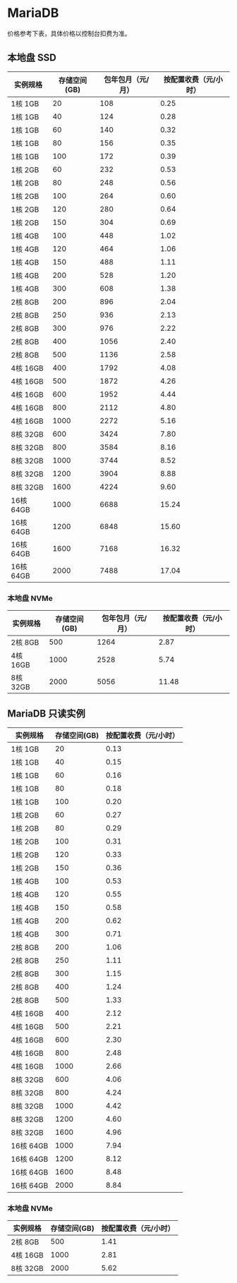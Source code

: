 # MariaDB 
价格参考下表，具体价格以控制台扣费为准。

## 本地盘 SSD
|实例规格|存储空间(GB)|包年包月（元/月）|按配置收费（元/小时）|
|---|---|---|---|
|1核 1GB|20|108|0.25|
|1核 1GB|40|124|0.28|
|1核 1GB|60|140|0.32|
|1核 1GB|80|156|0.35|
|1核 1GB|100|172|0.39|
|1核 2GB|60|232|0.53|
|1核 2GB|80|248|0.56|
|1核 2GB|100|264|0.60|
|1核 2GB|120|280|0.64|
|1核 2GB|150|304|0.69|
|1核 4GB|100|448|1.02|
|1核 4GB|120|464|1.06|
|1核 4GB|150|488|1.11|
|1核 4GB|200|528|1.20|
|1核 4GB|300|608|1.38|
|2核 8GB|200|896|2.04|
|2核 8GB|250|936|2.13|
|2核 8GB|300|976|2.22|
|2核 8GB|400|1056|2.40|
|2核 8GB|500|1136|2.58|
|4核 16GB|400|1792|4.08|
|4核 16GB|500|1872|4.26|
|4核 16GB|600|1952|4.44|
|4核 16GB|800|2112|4.80|
|4核 16GB|1000|2272|5.16|
|8核 32GB|600|3424|7.80|
|8核 32GB|800|3584|8.16|
|8核 32GB|1000|3744|8.52|
|8核 32GB|1200|3904|8.88|
|8核 32GB|1600|4224|9.60|
|16核 64GB|1000|6688|15.24|
|16核 64GB|1200|6848|15.60|
|16核 64GB|1600|7168|16.32|
|16核 64GB|2000|7488|17.04|

### 本地盘 NVMe 
|实例规格|存储空间(GB)|包年包月（元/月）|按配置收费（元/小时）|
|---|---|---|---|
|2核 8GB|500|1264|2.87|
|4核 16GB|1000|2528|5.74|
|8核 32GB|2000|5056|11.48|

## MariaDB 只读实例
|实例规格|存储空间(GB)|按配置收费（元/小时）|
|---|---|---|
|1核 1GB|20|0.13|
|1核 1GB|40|0.15|
|1核 1GB|60|0.16|
|1核 1GB|80|0.18|
|1核 1GB|100|0.20|
|1核 2GB|60|0.27|
|1核 2GB|80|0.29|
|1核 2GB|100|0.31|
|1核 2GB|120|0.33|
|1核 2GB|150|0.36|
|1核 4GB|100|0.53|
|1核 4GB|120|0.55|
|1核 4GB|150|0.58|
|1核 4GB|200|0.62|
|1核 4GB|300|0.71|
|2核 8GB|200|1.06|
|2核 8GB|250|1.11|
|2核 8GB|300|1.15|
|2核 8GB|400|1.24|
|2核 8GB|500|1.33|
|4核 16GB|400|2.12|
|4核 16GB|500|2.21|
|4核 16GB|600|2.30|
|4核 16GB|800|2.48|
|4核 16GB|1000|2.66|
|8核 32GB|600|4.06|
|8核 32GB|800|4.24|
|8核 32GB|1000|4.42|
|8核 32GB|1200|4.60|
|8核 32GB|1600|4.96|
|16核 64GB|1000|7.94|
|16核 64GB|1200|8.12|
|16核 64GB|1600|8.48|
|16核 64GB|2000|8.84|

### 本地盘 NVMe 
|实例规格|存储空间(GB)|按配置收费（元/小时）|
|---|---|---|
|2核 8GB|500|1.41|
|4核 16GB|1000|2.81|
|8核 32GB|2000|5.62|
